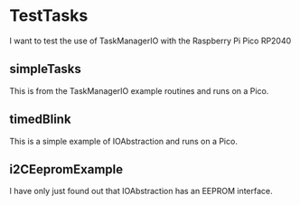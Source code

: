 # TestTasks

I want to test the use of TaskManagerIO with the Raspberry Pi Pico RP2040

## simpleTasks

This is from the TaskManagerIO example routines and runs on a Pico.

## timedBlink

This is a simple example of IOAbstraction and runs on a Pico.

## i2CEepromExample

I have only just found out that IOAbstraction has an EEPROM interface.


